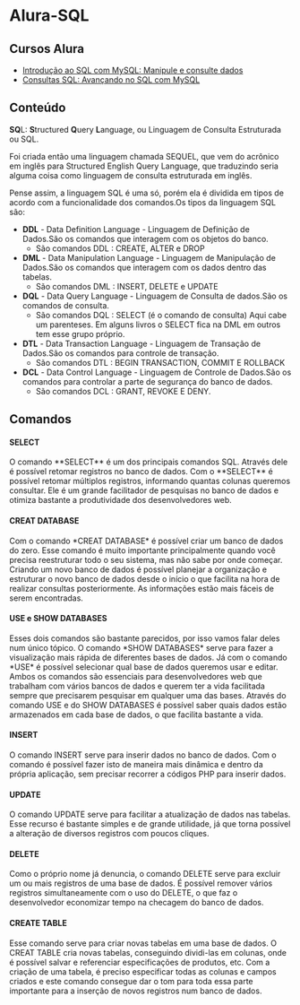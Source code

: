 # Alura-SQL

## Cursos Alura

- [Introdução ao SQL com MySQL: Manipule e consulte dados](https://cursos.alura.com.br/course/mysql-manipule-dados-com-sql)
- [Consultas SQL: Avançando no SQL com MySQL](https://cursos.alura.com.br/course/mysql-consultas-sql)

## Conteúdo

**SQ**L: **S**tructured **Q**uery **L**anguage, ou Linguagem de Consulta Estruturada ou SQL.

<p>Foi criada então uma linguagem chamada SEQUEL, que vem do acrônico em inglês para Structured English Query Language, que traduzindo seria alguma coisa como linguagem de consulta estruturada em inglês.</p>
<p>Pense assim, a linguagem SQL é uma só, porém ela é dividida em tipos de acordo com a funcionalidade dos comandos.Os tipos da linguagem SQL são:</p>

- **DDL** - Data Definition Language - Linguagem de Definição de Dados.São os comandos que interagem com os objetos do banco.
  - São comandos DDL : CREATE, ALTER e DROP
- **DML** - Data Manipulation Language - Linguagem de Manipulação de Dados.São os comandos que interagem com os dados dentro das tabelas.
  - São comandos DML : INSERT, DELETE e UPDATE
- **DQL** - Data Query Language - Linguagem de Consulta de dados.São os comandos de consulta.
  - São comandos DQL : SELECT (é o comando de consulta)
    Aqui cabe um parenteses. Em alguns livros o SELECT fica na DML em outros tem esse grupo próprio.
- **DTL** - Data Transaction Language - Linguagem de Transação de Dados.São os comandos para controle de transação.
  - São comandos DTL : BEGIN TRANSACTION, COMMIT E ROLLBACK
- **DCL** - Data Control Language - Linguagem de Controle de Dados.São os comandos para controlar a parte de segurança do banco de dados.
  - São comandos DCL : GRANT, REVOKE E DENY.

## Comandos

#### **SELECT**

<p>O comando **SELECT** é um dos principais comandos SQL. Através dele é possível retomar registros no banco de dados. Com o **SELECT** é possível retomar múltiplos registros, informando quantas colunas queremos consultar. Ele é um grande facilitador de pesquisas no banco de dados e otimiza bastante a produtividade dos desenvolvedores web.</p>

#### **CREAT DATABASE**

<p>Com o comando *CREAT DATABASE* é possível criar um banco de dados do zero. Esse comando é muito importante principalmente quando você precisa reestruturar todo o seu sistema, mas não sabe por onde começar. Criando um novo banco de dados é possível planejar a organização e estruturar o novo banco de dados desde o início o que facilita na hora de realizar consultas posteriormente. As informações estão mais fáceis de serem encontradas.</p>

#### **USE e SHOW DATABASES**

<p>Esses dois comandos são bastante parecidos, por isso vamos falar deles num único tópico. O comando *SHOW DATABASES* serve para fazer a visualização mais rápida de diferentes bases de dados. Já com o comando *USE* é possível selecionar qual base de dados queremos usar e editar. Ambos os comandos são essenciais para desenvolvedores web que trabalham com vários bancos de dados e querem ter a vida facilitada sempre que precisarem pesquisar em qualquer uma das bases. Através do comando USE e do SHOW DATABASES é possível saber quais dados estão armazenados em cada base de dados, o que facilita bastante a vida.</p>

#### **INSERT**

<p>O comando INSERT serve para inserir dados no banco de dados. Com o comando é possível fazer isto de maneira mais dinâmica e dentro da própria aplicação, sem precisar recorrer a códigos PHP para inserir dados.</p>

#### **UPDATE**

<p>O comando UPDATE serve para facilitar a atualização de dados nas tabelas. Esse recurso é bastante simples e de grande utilidade, já que torna possível a alteração de diversos registros com poucos cliques.</p>

#### **DELETE**

<p>Como o próprio nome já denuncia, o comando DELETE serve para excluir um ou mais registros de uma base de dados. É possível remover vários registros simultaneamente com o uso do DELETE, o que faz o desenvolvedor economizar tempo na checagem do banco de dados.</p>

#### **CREATE TABLE**

<p>Esse comando serve para criar novas tabelas em uma base de dados. O CREAT TABLE cria novas tabelas, conseguindo dividi-las em colunas, onde é possível salvar e referenciar especificações de produtos, etc. Com a criação de uma tabela, é preciso especificar todas as colunas e campos criados e este comando consegue dar o tom para toda essa parte importante para a inserção de novos registros num banco de dados.</p>
